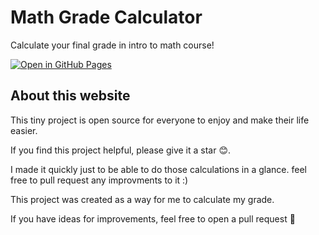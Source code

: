 # Math Grade Calculator
Calculate your final grade in intro to math course!

<a href="https://n3vo.github.io/MathGradeCalculator/" target="_blank">
  <img src="https://img.shields.io/badge/Open_in-GitHub_Pages-brightgreen?style=flat&logo=github" alt="Open in GitHub Pages" />
</a>

## About this website
This tiny project is open source for everyone to enjoy and make their life easier.

If you find this project helpful, please give it a star 😊.

I made it quickly just to be able to do those calculations in a glance. feel free to pull request any improvments to it :)

This project was created as a way for me to calculate my grade.

If you have ideas for improvements, feel free to open a pull request 🙌


